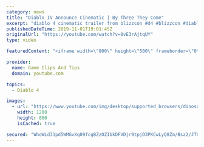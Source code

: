 ```yaml
---
category: news
title: "Diablo IV Announce Cinematic | By Three They Come"
excerpt: "diablo 4 cinematic trailer from blizzcon #d4 #blizzcon #diablo."
publishedDateTime: 2019-11-01T19:01:45Z
originalUrl: "https://youtube.com/watch?v=0vE3rAjtqUY"
type: video

featuredContent: "<iframe width=\"800\" height=\"500\" frameborder=\"0\" src=\"https://www.youtube.com/embed/0vE3rAjtqUY\" allow=\"accelerometer; autoplay; encrypted-media; gyroscope; picture-in-picture\" allowfullscreen></iframe>"

provider:
  name: Game Clips And Tips
  domain: youtube.com

topics:
  - Diablo 4

images:
  - url: "https://www.youtube.com/img/desktop/supported_browsers/dinosaur.png"
    width: 1200
    height: 800
    isCached: true

secured: "WhoWLd33pd5WMGvXq09fcgBZzOZIbkDFVDjr9tpjO3PKCwLyQ8Zm/Bsz2/JTUI4TISy14sSXT6U4875Dby0xuEI9pDNK+q2C3T206x6pejL+4R/lJId7gLr4jyXn/G2BFdeum8NDXJIr8JnmNAXkvRD+DOla4DqAG7jb2QlhnhqtwlOgvjKr/vELE4vYdQRHo90+tLmFIJxz2sm4g4ZzCnrhjyXl0vPooxRv3SbgCVmPCG9/YEW7VY09lMtsnqJGvZwCBPQ4z76SmAK5/JZ3v90cL6VvxrRyWMUC8B5QctBjQ4u5+YqP3q3kDwvh86YhUbGsR8KSarlagfrAo3QOfV/B9ZmlgOsUPcIk8taUBPGvftJPDLE+WfgdecviK+RzVXZ16/mlrdSWOluXgfFEzw==;0ct7fOKFrfE2z/S/0jHH0A=="
---
```


